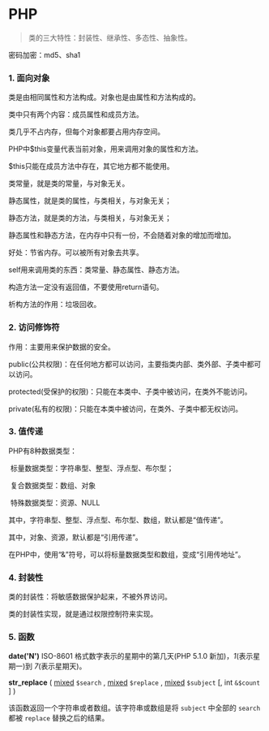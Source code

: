 # PHP

> 类的三大特性：封装性、继承性、多态性、抽象性。

密码加密：md5、sha1

### 1. 面向对象

类是由相同属性和方法构成。对象也是由属性和方法构成的。

类中只有两个内容：成员属性和成员方法。

类几乎不占内存，但每个对象都要占用内存空间。

PHP中$this变量代表当前对象，用来调用对象的属性和方法。

$this只能在成员方法中存在，其它地方都不能使用。

类常量，就是类的常量，与对象无关。

静态属性，就是类的属性，与类相关，与对象无关；

静态方法，就是类的方法，与类相关，与对象无关；

静态属性和静态方法，在内存中只有一份，不会随着对象的增加而增加。

好处：节省内存。可以被所有对象去共享。

self用来调用类的东西：类常量、静态属性、静态方法。

构造方法一定没有返回值，不要使用return语句。

析构方法的作用：垃圾回收。

### 2. 访问修饰符

作用：主要用来保护数据的安全。

​	public(公共权限)：在任何地方都可以访问，主要指类内部、类外部、子类中都可以访问。

​	protected(受保护的权限)：只能在本类中、子类中被访问，在类外不能访问。

​	private(私有的权限)：只能在本类中被访问，在类外、子类中都无权访问。

### 3. 值传递

PHP有8种数据类型：

​	标量数据类型：字符串型、整型、浮点型、布尔型；

​	复合数据类型：数组、对象

​	特殊数据类型：资源、NULL

其中，字符串型、整型、浮点型、布尔型、数组，默认都是“值传递”。

其中，对象、资源，默认都是“引用传递”。

在PHP中，使用“&”符号，可以将标量数据类型和数组，变成“引用传地址”。

### 4. 封装性

类的封装性：将敏感数据保护起来，不被外界访问。

类的封装性实现，就是通过权限控制符来实现。

### 5. 函数

**date('N')**	ISO-8601 格式数字表示的星期中的第几天(PHP 5.1.0 新加)，*1*(表示星期一)到 *7*(表示星期天)。

**str_replace**    ( [mixed](mk:@MSITStore:C:\Users\KpZhang\Desktop\php_enhanced_zh.chm::/res/language.pseudo-types.html#language.types.mixed) `$search`   , [mixed](mk:@MSITStore:C:\Users\KpZhang\Desktop\php_enhanced_zh.chm::/res/language.pseudo-types.html#language.types.mixed) `$replace`   , [mixed](mk:@MSITStore:C:\Users\KpZhang\Desktop\php_enhanced_zh.chm::/res/language.pseudo-types.html#language.types.mixed) `$subject`   [, int `&$count`  ] )

该函数返回一个字符串或者数组。该字符串或数组是将 `subject` 中全部的 `search` 都被 `replace` 替换之后的结果。 
